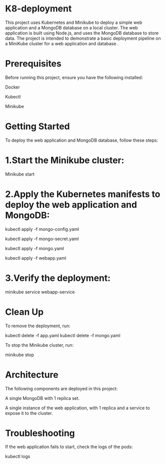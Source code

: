 # K8-deployment

This project uses Kubernetes and Minikube to deploy a simple web application and a MongoDB database on a local cluster. The web application is built using Node.js, and uses the MongoDB database to store data. The project is intended to demonstrate a basic deployment pipeline on a MiniKube cluster for a web application and database .

# Prerequisites
Before running this project, ensure you have the following installed:

Docker

Kubectl

Minikube

# Getting Started
To deploy the web application and MongoDB database, follow these steps:

# 1.Start the Minikube cluster:
Minikube start

# 2.Apply the Kubernetes manifests to deploy the web application and MongoDB:
kubectl apply -f mongo-config.yaml

kubectl apply -f mongo-secret.yaml

kubectl apply -f mongo.yaml

kubectl apply -f webapp.yaml

# 3.Verify the deployment:
minikube service webapp-service

# Clean Up
To remove the deployment, run:

kubectl delete -f app.yaml
kubectl delete -f mongo.yaml

To stop the Minikube cluster, run:

minikube stop

# Architecture
The following components are deployed in this project:

A single MongoDB with 1 replica set.

A single instance of the web application, with 1 replica and a service to expose it to the cluster.

# Troubleshooting
If the web application fails to start, check the logs of the pods:

kubectl logs <pod-name>

